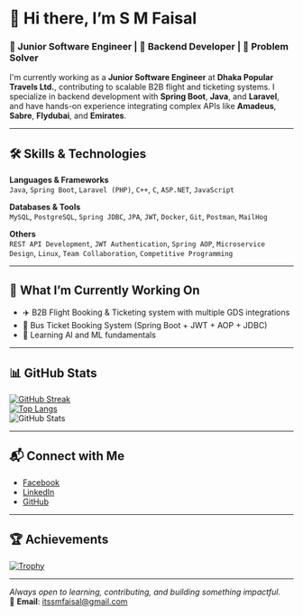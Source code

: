 # 👋 Hi there, I’m S M Faisal

### 💼 Junior Software Engineer | 🚀 Backend Developer | 🧠 Problem Solver

I'm currently working as a **Junior Software Engineer** at **Dhaka Popular Travels Ltd.**, contributing to scalable B2B flight and ticketing systems. I specialize in backend development with **Spring Boot**, **Java**, and **Laravel**, and have hands-on experience integrating complex APIs like **Amadeus**, **Sabre**, **Flydubai**, and **Emirates**.

---

## 🛠️ Skills & Technologies

**Languages & Frameworks**  
`Java`, `Spring Boot`, `Laravel (PHP)`, `C++`, `C`, `ASP.NET`, `JavaScript`

**Databases & Tools**  
`MySQL`, `PostgreSQL`, `Spring JDBC`, `JPA`, `JWT`, `Docker`, `Git`, `Postman`, `MailHog`

**Others**  
`REST API Development`, `JWT Authentication`, `Spring AOP`, `Microservice Design`, `Linux`, `Team Collaboration`, `Competitive Programming`

---

## 🚀 What I’m Currently Working On

- ✈️ B2B Flight Booking & Ticketing system with multiple GDS integrations  
- 🚌 Bus Ticket Booking System (Spring Boot + JWT + AOP + JDBC)  
- 🤖 Learning AI and ML fundamentals

---

## 📊 GitHub Stats

[![GitHub Streak](https://streak-stats.demolab.com/?user=smfaisalaiubcse)](https://github.com/smfaisalaiubcse)  
[![Top Langs](https://github-readme-stats.vercel.app/api/top-langs/?username=smfaisalaiubcse&layout=compact)](https://github.com/smfaisalaiubcse)  
![GitHub Stats](https://github-readme-stats.vercel.app/api?username=smfaisalaiubcse&show_icons=true&count_private=true)

---

## 📬 Connect with Me

- [Facebook](https://facebook.com/itssmfaisal)
- [LinkedIn](https://www.linkedin.com/in/s-m-faisal/)
- [GitHub](https://github.com/smfaisalaiubcse)

---

## 🏆 Achievements

[![Trophy](https://github-profile-trophy.vercel.app/?username=smfaisalaiubcse&theme=onedark)](https://github.com/ryo-ma/github-profile-trophy)

---

_Always open to learning, contributing, and building something impactful._  
📧 **Email**: itssmfaisal@gmail.com
